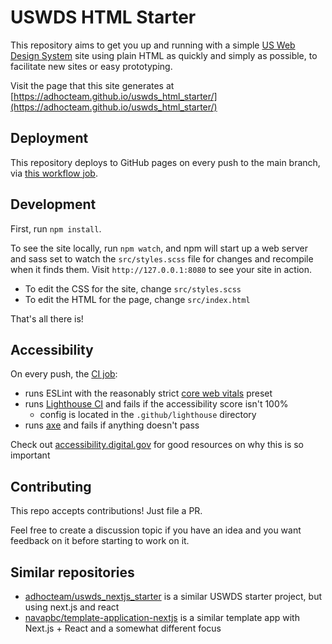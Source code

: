 # USWDS HTML Starter

This repository aims to get you up and running with a simple [US Web Design
System](https://designsystem.digital.gov/) site using plain HTML as quickly and
simply as possible, to facilitate new sites or easy prototyping.

Visit the page that this site generates at
[https://adhocteam.github.io/uswds_html_starter/](https://adhocteam.github.io/uswds_html_starter/)

## Deployment

This repository deploys to GitHub pages on every push to the main branch, via
[this workflow job](.github/workflows/github-pages.yml).

## Development

First, run `npm install`.

To see the site locally, run `npm watch`, and npm will start up a web server and
sass set to watch the `src/styles.scss` file for changes and recompile when it
finds them. Visit `http://127.0.0.1:8080` to see your site in action.

- To edit the CSS for the site, change `src/styles.scss`
- To edit the HTML for the page, change `src/index.html`

That's all there is!

## Accessibility

On every push, the [CI job](.github/workflows/ci.yml):

- runs ESLint with the reasonably strict [core web vitals](https://nextjs.org/docs/basic-features/eslint#core-web-vitals) preset
- runs [Lighthouse CI](https://github.com/treosh/lighthouse-ci-action) and fails if the accessibility score isn't 100%
  - config is located in the `.github/lighthouse` directory
- runs [axe](https://www.npmjs.com/package/@axe-core/cli) and fails if anything doesn't pass

Check out [accessibility.digital.gov](https://accessibility.digital.gov) for
good resources on why this is so important

## Contributing

This repo accepts contributions! Just file a PR.

Feel free to create a discussion topic if you have an idea and you want
feedback on it before starting to work on it.

## Similar repositories

- [adhocteam/uswds_nextjs_starter](https://github.com/adhocteam/uswds_nextjs_starter) is a similar USWDS starter project, but using next.js and react
- [navapbc/template-application-nextjs](https://github.com/navapbc/template-application-nextjs) is a similar template app with Next.js + React and a somewhat different focus
